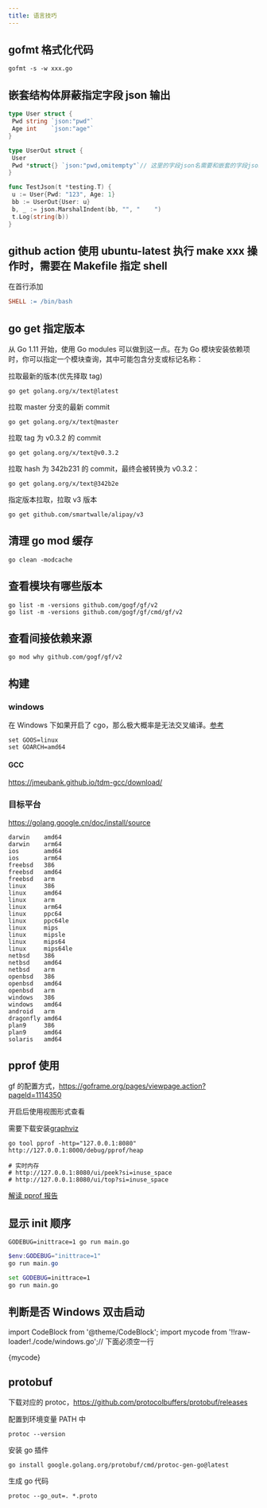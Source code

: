 ```yaml
---
title: 语言技巧
---
```


## gofmt 格式化代码

```shell
gofmt -s -w xxx.go
```

## 嵌套结构体屏蔽指定字段 json 输出

```go
type User struct {
 Pwd string `json:"pwd"`
 Age int    `json:"age"`
}

type UserOut struct {
 User
 Pwd *struct{} `json:"pwd,omitempty"`// 这里的字段json名需要和嵌套的字段json名一致，否则无效
}

func TestJson(t *testing.T) {
 u := User{Pwd: "123", Age: 1}
 bb := UserOut{User: u}
 b, _ := json.MarshalIndent(bb, "", "    ")
 t.Log(string(b))
}
```

## github action 使用 ubuntu-latest 执行 make xxx 操作时，需要在 Makefile 指定 shell

在首行添加

```makefile
SHELL := /bin/bash
```

## go get 指定版本

从 Go 1.11 开始，使用 Go modules 可以做到这一点。在为 Go 模块安装依赖项时，你可以指定一个模块查询，其中可能包含分支或标记名称：

拉取最新的版本(优先择取 tag)

```shell
go get golang.org/x/text@latest
```

拉取 master 分支的最新 commit

```shell
go get golang.org/x/text@master
```

拉取 tag 为 v0.3.2 的 commit

```shell
go get golang.org/x/text@v0.3.2
```

拉取 hash 为 342b231 的 commit，最终会被转换为 v0.3.2：

```shell
go get golang.org/x/text@342b2e
```

指定版本拉取，拉取 v3 版本

```shell
go get github.com/smartwalle/alipay/v3
```

## 清理 go mod 缓存

```shell
go clean -modcache
```

## 查看模块有哪些版本

```shell
go list -m -versions github.com/gogf/gf/v2
go list -m -versions github.com/gogf/gf/cmd/gf/v2
```

## 查看间接依赖来源

```shell
go mod why github.com/gogf/gf/v2
```

## 构建

### windows

在 Windows 下如果开启了 cgo，那么极大概率是无法交叉编译。[参考](https://kcsie.github.io/zh-cn/posts/18-go-cross-compile/)

```shell
set GOOS=linux
set GOARCH=amd64
```

#### GCC

https://jmeubank.github.io/tdm-gcc/download/

### 目标平台

<https://golang.google.cn/doc/install/source>

```
darwin    amd64
darwin    arm64
ios       amd64
ios       arm64
freebsd   386
freebsd   amd64
freebsd   arm
linux     386
linux     amd64
linux     arm
linux     arm64
linux     ppc64
linux     ppc64le
linux     mips
linux     mipsle
linux     mips64
linux     mips64le
netbsd    386
netbsd    amd64
netbsd    arm
openbsd   386
openbsd   amd64
openbsd   arm
windows   386
windows   amd64
android   arm
dragonfly amd64
plan9     386
plan9     amd64
solaris   amd64
```

## pprof 使用

gf 的配置方式，https://goframe.org/pages/viewpage.action?pageId=1114350

开启后使用视图形式查看

需要下载安装[graphviz](https://www.graphviz.org/download/)

```shell
go tool pprof -http="127.0.0.1:8080"  http://127.0.0.1:8000/debug/pprof/heap

# 实时内存
# http://127.0.0.1:8080/ui/peek?si=inuse_space
# http://127.0.0.1:8080/ui/top?si=inuse_space
```

[解读 pprof 报告](https://chanjarster.github.io/post/go/pprof-explained/)

## 显示 init 顺序

```shell
GODEBUG=inittrace=1 go run main.go
```

```powershell
$env:GODEBUG="inittrace=1"
go run main.go
```

```cmd
set GODEBUG=inittrace=1
go run main.go
```

## 判断是否 Windows 双击启动

import CodeBlock from '@theme/CodeBlock';
import mycode from '!!raw-loader!./code/windows.go';// 下面必须空一行

<CodeBlock language="go">
{mycode}
</CodeBlock>

## protobuf

下载对应的 protoc，https://github.com/protocolbuffers/protobuf/releases

配置到环境变量 PATH 中

```shell
protoc --version
```

安装 go 插件

```shell
go install google.golang.org/protobuf/cmd/protoc-gen-go@latest
```

生成 go 代码

```shell
protoc --go_out=. *.proto
```
